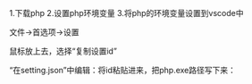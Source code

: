 1.下载php
2.设置php环境变量
3.将php的环境变量设置到vscode中


文件->首选项->设置

鼠标放上去，选择“复制设置id”

“在setting.json”中编辑：将id粘贴进来，把php.exe路径写下来：




